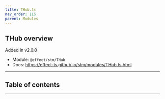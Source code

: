 ```yaml
---
title: THub.ts
nav_order: 116
parent: Modules
---
```


## THub overview

Added in v2.0.0

- Module: `@effect/stm/THub`
- Docs: https://effect-ts.github.io/stm/modules/THub.ts.html

---

<h2 class="text-delta">Table of contents</h2>

---

